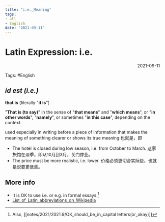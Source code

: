 ```yaml
---
title: "i.e._Meaning"
tags:
- all
- English
date: "2021-09-11"
---
```

# Latin Expression: i.e.

<div align="right"> 2021-09-11</div>

Tags: #English 

## _id est (i.e.)_
**that is** (literally "**it is**")

"**That is (to say)**" in the sense of "**that means**" and "**which means**", or "**in other words**", "**namely**", or sometimes "**in this case**", depending on the context.

used especially in writing before a piece of information that makes the meaning of something clearer or shows its true meaning
也就是，即

- The hotel is closed during low season, i.e. from October to March. 这家旅馆在淡季，即从10月到3月，关门停业。
- The price must be more realistic, i.e. lower. 价格必须更切合实际些，也就是说要更低些。

## More info
- It is OK to use i.e. or e.g. in formal essays.[^1]
- [List_of_Latin_abbreviations_on_Wikipedia](https://en.wikipedia.org/wiki/List_of_Latin_abbreviations)


[^1]: Also, [[notes/2021/2021.9/OK_should_be_in_capital letters(or_okay)]]